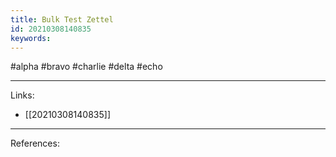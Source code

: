```yaml
---
title: Bulk Test Zettel
id: 20210308140835
keywords:
---
```

#alpha #bravo #charlie #delta #echo

---
Links:

- [[20210308140835]]

---
References:
